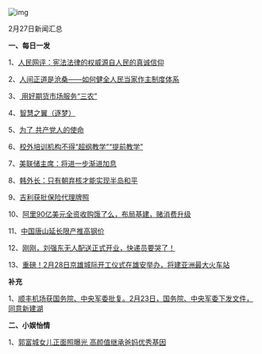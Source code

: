 ![img](http://p0.ifengimg.com/pmop/2018/0227/5219B1A0E475E2456A8E098452F08B60AB5F2A9B_size19_w500_h329.jpeg)

2月27日新闻汇总

**一、每日一发**

1、[人民网评：宪法法律的权威源自人民的真诚信仰](http://opinion.people.com.cn/n1/2018/0227/c1003-29837962.html)

2、[人间正道是沧桑——如何健全人民当家作主制度体系](http://paper.people.com.cn/rmrb/html/2018-02/28/nw.D110000renmrb_20180228_1-09.htm)

3、[ 用好期货市场服务“三农”](http://paper.people.com.cn/rmrb/html/2018-02/28/nw.D110000renmrb_20180228_1-16.htm)

4、[智慧之翼（逐梦）](http://paper.people.com.cn/rmrb/html/2018-02/28/nw.D110000renmrb_20180228_1-24.htm)

5、[为了 共产党人的使命](https://v.qq.com/x/page/d05590lr0ai.html)

6、[校外培训机构不得“超纲教学”“提前教学”](http://link.zhihu.com/?target=http%3A//paper.people.com.cn/rmrb/html/2018-02/27/nw.D110000renmrb_20180227_2-12.htm)

7、[美联储主席：将进一步渐进加息](http://www.zaobao.com/realtime/world/story20180228-838697)

8、[韩外长：只有朝弃核才能实现半岛和平](http://www.zaobao.com/realtime/world/story20180227-838529)

9、[吉利获批保险代理牌照](http://www.zaobao.com/finance/china/story20180227-838346)

10、[阿里90亿美元全资收购饿了么，布局基建，赌消费升级](http://finance.sina.com.cn/roll/2018-02-27/doc-ifyrvnsw9618620.shtml?source=cj&dv=2)

11、[中国唐山延长限产推高钢价](http://www.ftchinese.com/story/001076482)

12、[刚刚，刘强东无人配送正式开业，快递员要哭了！](http://www.sohu.com/a/224442053_756120)

13、[重磅！2月28日京雄城际开工仪式在雄安举办，将建亚洲最大火车站](https://baijiahao.baidu.com/s?id=1593553756130117744&wfr=spider&for=pc)



**补充**

1、[顺丰机场获国务院、中央军委批复。2月23日，国务院、中央军委下发文件，同意新建湖](http://finance.sina.com.cn/7x24/2018-02-23/doc-ifyrvaxe9458642.shtml)



**二、小娱怡情**

1、[郭富城女儿正面照曝光 高颜值继承爸妈优秀基因](http://slide.ent.sina.com.cn/y/slide_4_704_269202.html)